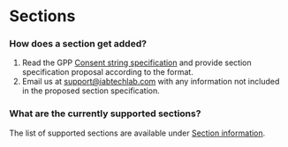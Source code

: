 # Sections

### How does a section get added?

1. Read the GPP [Consent string specification](https://github.com/InteractiveAdvertisingBureau/Global-Privacy-Platform/blob/main/Core/Consent%20string%20specification) and provide section specification proposal according to the format.
2. Email us at [support@iabtechlab.com](support@iabtechlab.com) with any information not included in the proposed section specification.

### What are the currently supported sections?

The list of supported sections are available under [Section information](https://github.com/InteractiveAdvertisingBureau/Global-Privacy-Platform/blob/main/Sections/Section%20information).
